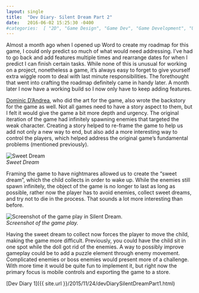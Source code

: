 ```yaml
---
layout: single
title:  "Dev Diary- Silent Dream Part 2"
date:   2016-06-02 15:25:30 -0400 
#categories:  [ "2D", "Game Design", "Game Dev", "Game Development", "Unity", "Unity3D", "Video Games" ]
---
```


Almost a month ago when I opened up Word to create my roadmap for this game, I could only predict so much of what would need addressing. I’ve had to go back and add features multiple times and rearrange dates for when I predict I can finish certain tasks. While none of this is unusual for working on a project, nonetheless a game, it’s always easy to forget to give yourself extra wiggle room to deal with last minute responsibilities. The forethought that went into crafting the roadmap definitely came in handy later. A month later I now have a working build so I now only have to keep adding features.

[Dominic D’Andrea](http://deadbirdart.weebly.com/), who did the art for the game, also wrote the backstory for the game as well. Not all games need to have a story aspect to them, but I felt it would give the game a bit more depth and urgency. The original iteration of the game had infinitely spawning enemies that targeted the weak character. Creating a story helped to re-frame the game to help us add not only a new way to end, but also add a more interesting way to control the players, which helped address the original game’s fundamental problems (mentioned previously).

![Sweet Dream](http://i1.wp.com/adinashanholtz.com/wp-content/uploads/2016/06/Screenshot-76.png)
<em style="display: block !important;">Sweet Dream</em>

Framing the game to have nightmares allowed us to create the “sweet dream”, which the child collects in order to wake up. While the enemies still spawn infinitely, the object of the game is no longer to last as long as possible, rather now the player has to avoid enemies, collect sweet dreams, and try not to die in the process. That sounds a lot more interesting than before.

![Screenshot of the game play in Silent Dream.](http://i2.wp.com/adinashanholtz.com/wp-content/uploads/2016/05/Screenshot-75.png) 
<em style="display: block;">Screenshot of the game play.</em>

Having the sweet dream to collect now forces the player to move the child, making the game more difficult. Previously, you could have the child sit in one spot while the doll got rid of the enemies.
A way to possibly improve gameplay could be to add a puzzle element through enemy movement. Complicated enemies or boss enemies would present more of a challenge. With more time it would be quite fun to implement it, but right now the primary focus is mobile controls and exporting the game to a store.

[Dev Diary 1]({{ site.url }}/2015/11/24/devDiarySilentDreamPart1.html)

